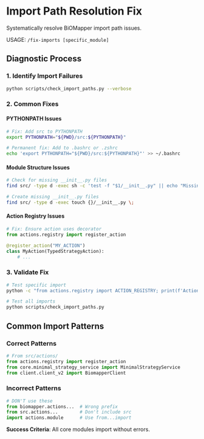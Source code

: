 # Import Path Resolution Fix

Systematically resolve BiOMapper import path issues.

USAGE: `/fix-imports [specific_module]`

## Diagnostic Process

### 1. Identify Import Failures
```bash
python scripts/check_import_paths.py --verbose
```

### 2. Common Fixes

#### PYTHONPATH Issues
```bash
# Fix: Add src to PYTHONPATH
export PYTHONPATH="${PWD}/src:${PYTHONPATH}"

# Permanent fix: Add to .bashrc or .zshrc
echo 'export PYTHONPATH="${PWD}/src:${PYTHONPATH}"' >> ~/.bashrc
```

#### Module Structure Issues
```bash
# Check for missing __init__.py files
find src/ -type d -exec sh -c 'test -f "$1/__init__.py" || echo "Missing: $1/__init__.py"' _ {} \;

# Create missing __init__.py files
find src/ -type d -exec touch {}/__init__.py \;
```

#### Action Registry Issues
```python
# Fix: Ensure action uses decorator
from actions.registry import register_action

@register_action("MY_ACTION")
class MyAction(TypedStrategyAction):
    # ...
```

### 3. Validate Fix
```bash
# Test specific import
python -c "from actions.registry import ACTION_REGISTRY; print(f'Actions: {len(ACTION_REGISTRY)}')"

# Test all imports
python scripts/check_import_paths.py
```

## Common Import Patterns

### Correct Patterns
```python
# From src/actions/
from actions.registry import register_action
from core.minimal_strategy_service import MinimalStrategyService
from client.client_v2 import BiomapperClient
```

### Incorrect Patterns
```python
# DON'T use these
from biomapper.actions...  # Wrong prefix
from src.actions...        # Don't include src
import actions.module      # Use from...import
```

**Success Criteria**: All core modules import without errors.